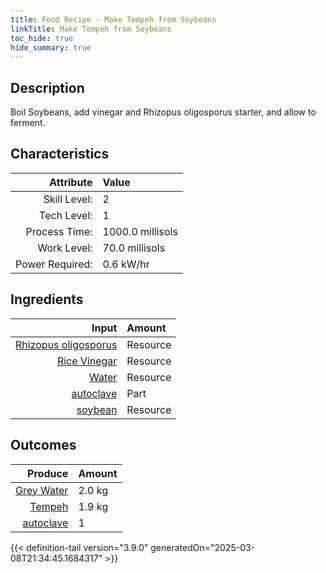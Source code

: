 ```yaml
---
title: Food Recipe - Make Tempeh from Soybeans
linkTitle: Make Tempeh from Soybeans
toc_hide: true
hide_summary: true
---
```

<!-- This is generated by the MarsSim HelpGenertor, do not edit. -->

## Description
 Boil Soybeans, add vinegar and Rhizopus oligosporus starter, and&#10;&#9;&#9;&#9;allow to ferment.

## Characteristics

| Attribute      | Value |
|--------:|:------|
|Skill Level:|2|
|Tech Level:|1|
|Process Time:|1000.0 millisols|
|Work Level:|70.0 millisols|
|Power Required:|0.6 kW/hr|

## Ingredients

| Input      | Amount |
|--------:|:------|
|[Rhizopus oligosporus](/docs/definitions/resource/rhizopus-oligosporus)|Resource|0.0023 kg|
|[Rice Vinegar](/docs/definitions/resource/rice-vinegar)|Resource|0.138 kg|
|[Water](/docs/definitions/resource/water)|Resource|3.5 kg|
|[autoclave](/docs/definitions/part/autoclave)|Part|1|
|[soybean](/docs/definitions/resource/soybean)|Resource|1.0 kg|

## Outcomes


| Produce      | Amount |
|--------:|:------|
|[Grey Water](/docs/definitions/resource/grey-water)|2.0 kg|
|[Tempeh](/docs/definitions/resource/tempeh)|1.9 kg|
|[autoclave](/docs/definitions/part/autoclave)|1|



{{< definition-tail version="3.9.0" generatedOn="2025-03-08T21:34:45.1684317" >}}



